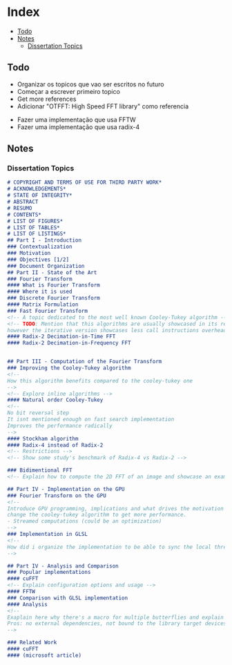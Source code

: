 # Index

- [Todo](#todo)
- [Notes](#notes)
    - [Dissertation Topics](#dissertation-topics)

## Todo

<!-- Today -->
<!-- Dissertation -->
- Organizar os topicos que vao ser escritos no futuro
- Começar a escrever primeiro topico
- Get more references
- Adicionar "OTFFT: High Speed FFT library" como referencia
<!-- Pratical -->
- Fazer uma implementação que usa FFTW
- Fazer uma implementação que usa radix-4
<!-------------->
<!-- Dissertation -->
<!-- Pratical -->

## Notes

### Dissertation Topics

```md
# COPYRIGHT AND TERMS OF USE FOR THIRD PARTY WORK*
# ACKNOWLEDGEMENTS*
# STATE OF INTEGRITY*
# ABSTRACT
# RESUMO
# CONTENTS*
# LIST OF FIGURES*
# LIST OF TABLES*
# LIST OF LISTINGS*
## Part I - Introduction
### Contextualization
### Motivation
### Objectives [1/2]
### Document Organization
## Part II - State of the Art
### Fourier Transform
#### What is Fourier Transform
#### Where it is used
### Discrete Fourier Transform
#### Matrix Formulation
### Fast Fourier Transform
<!-- A topic dedicated to the most well known Cooley-Tukey algorithm -->
<!-- TODO: Mention that this algorithms are usually showcased in its recursive form
however the iterative version showcases less call instructions overhead -->
#### Radix-2 Decimation-in-Time FFT
#### Radix-2 Decimation-in-Frequency FFT


## Part III - Computation of the Fourier Transform
### Improving the Cooley-Tukey algorithm
<!--
How this algorithm benefits compared to the cooley-tukey one
-->
<!-- Explore inline algorithms -->
#### Natural order Cooley-Tukey
<!--
No bit reversal step
It isnt mentioned enough on fast search implementation
Improves the performance radically
-->
#### Stockham algorithm
#### Radix-4 instead of Radix-2
<!-- Restrictions -->
<!-- Show some study's benchmark of Radix-4 vs Radix-2 -->

### Bidimentional FFT
<!-- Explain how to compute the 2D FFT of an image and showcase an example -->

## Part IV - Implementation on the GPU
### Fourier Transform on the GPU
<!--
Introduce GPU programming, implications and what drives the motivation to
change the cooley-tukey algorithm to get more performance.
- Streamed computations (could be an optimization)
-->
### Implementation in GLSL
<!--
How did i organize the implementation to be able to sync the local threads (A Work Group takes ownership of an entire row of the image and serveral local threads work on parts of the row, syncing each other for every stage)
-->

## Part IV - Analysis and Comparison
### Popular implementations
#### cuFFT
<!-- Explain configuration options and usage -->
#### FFTW
### Comparison with GLSL implementation
#### Analysis
<!--
Exaplain here why there's a macro for multiple butterflies and explain it didn't work for sizes to 4096
Pros: no external dependencies, not bound to the library target devices support
-->

### Related Work
#### cuFFT
#### (microsoft article)
```